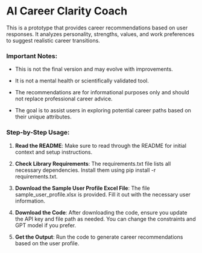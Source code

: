 # AI Career Clarity Coach

This is a prototype that provides career recommendations based on user responses. 
It analyzes personality, strengths, values, and work preferences to suggest realistic career transitions.

### Important Notes:

- This is not the final version and may evolve with improvements.

- It is not a mental health or scientifically validated tool.

- The recommendations are for informational purposes only and should not replace professional career advice.

- The goal is to assist users in exploring potential career paths based on their unique attributes.

### Step-by-Step Usage:

1. **Read the README**: Make sure to read through the README for initial context and setup instructions.
   
2. **Check Library Requirements**: The requirements.txt file lists all necessary dependencies. Install them using pip install -r requirements.txt.
   
3. **Download the Sample User Profile Excel File**: The file sample_user_profile.xlsx is provided. Fill it out with the necessary user information.
   
4. **Download the Code**: After downloading the code, ensure you update the API key and file path as needed. You can change the constraints and GPT model if you prefer.
   
5. **Get the Output**: Run the code to generate career recommendations based on the user profile.
